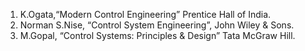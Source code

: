 1. K.Ogata,“Modern Control Engineering” Prentice Hall of India.
2. Norman S.Nise, “Control System Engineering”, John Wiley & Sons.
3. M.Gopal, “Control Systems: Principles & Design” Tata McGraw Hill.
